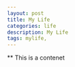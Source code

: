 ```yaml
---
layout: post
title: My Life
categories: life
description: My Life
tags: mylife,
---
```


** This is a contenet
